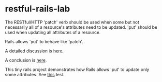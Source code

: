 restful-rails-lab
=================

The RESTful/HTTP 'patch' verb should be used when some but not necessarily all of a resource's attributes
need to be updated.  'put' should be used when updating all attributes of a resource.

Rails allows 'put' to behave like 'patch'.

A detailed discussion is [here](https://github.com/rails/rails/pull/505).

A conclusion is [here](http://weblog.rubyonrails.org/2012/2/26/edge-rails-patch-is-the-new-primary-http-method-for-updates/).

This tiny rails project demonstrates how Rails allows 'put' to update only some attributes.  See [this]() test.

